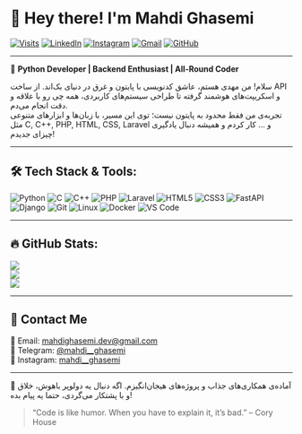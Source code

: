 # 👋 Hey there! I'm Mahdi Ghasemi

[![Visits](https://visitcount.itsvg.in/api?id=mahdi-ghasemi&icon=5&color=12)](https://visitcount.itsvg.in)
[![LinkedIn](https://img.shields.io/badge/-LinkedIn-0077B5?style=flat&logo=Linkedin&logoColor=white)](https://www.linkedin.com/in/mahdi-ghasemi)
[![Instagram](https://img.shields.io/badge/-Instagram-E4405F?style=flat&logo=instagram&logoColor=white)](https://instagram.com/mahdi__ghasemi)
[![Gmail](https://img.shields.io/badge/-Gmail-D14836?style=flat&logo=gmail&logoColor=white)](mailto:mahdighasemi.dev@gmail.com)
[![GitHub](https://img.shields.io/github/followers/mahdi-ghasemi?label=Follow&style=social)](https://github.com/mahdi-ghasemi)

---

🎯 **Python Developer | Backend Enthusiast | All-Round Coder**

سلام! من مهدی هستم، عاشق کدنویسی با پایتون و غرق در دنیای بک‌اند. از ساخت API و اسکریپت‌های هوشمند گرفته تا طراحی سیستم‌های کاربردی، همه چی رو با علاقه و دقت انجام می‌دم.  
تجربه‌ی من فقط محدود به پایتون نیست؛ توی این مسیر، با زبان‌ها و ابزارهای متنوعی مثل C, C++, PHP, HTML, CSS, Laravel و ... کار کردم و همیشه دنبال یادگیری چیزای جدیدم!

---

## 🛠 Tech Stack & Tools:

![Python](https://img.shields.io/badge/Python-3670A0?style=for-the-badge&logo=python&logoColor=ffdd54)
![C](https://img.shields.io/badge/C-00599C?style=for-the-badge&logo=c&logoColor=white)
![C++](https://img.shields.io/badge/C%2B%2B-00599C?style=for-the-badge&logo=c%2B%2B&logoColor=white)
![PHP](https://img.shields.io/badge/PHP-777BB4?style=for-the-badge&logo=php&logoColor=white)
![Laravel](https://img.shields.io/badge/Laravel-FF2D20?style=for-the-badge&logo=laravel&logoColor=white)
![HTML5](https://img.shields.io/badge/HTML5-E34F26?style=for-the-badge&logo=html5&logoColor=white)
![CSS3](https://img.shields.io/badge/CSS3-1572B6?style=for-the-badge&logo=css3&logoColor=white)
![FastAPI](https://img.shields.io/badge/FastAPI-005571?style=for-the-badge&logo=fastapi)
![Django](https://img.shields.io/badge/Django-092E20?style=for-the-badge&logo=django&logoColor=white)
![Git](https://img.shields.io/badge/Git-F05032?style=for-the-badge&logo=git&logoColor=white)
![Linux](https://img.shields.io/badge/Linux-FCC624?style=for-the-badge&logo=linux&logoColor=black)
![Docker](https://img.shields.io/badge/Docker-2496ED?style=for-the-badge&logo=docker&logoColor=white)
![VS Code](https://img.shields.io/badge/VS_Code-007ACC?style=for-the-badge&logo=visual-studio-code&logoColor=white)

---

## 🔥 GitHub Stats:

![](https://github-readme-stats.vercel.app/api?username=mahdi-ghasemi&theme=tokyonight&hide_border=false&show_icons=true)<br/>
![](https://github-readme-streak-stats.herokuapp.com/?user=mahdi-ghasemi&theme=tokyonight&hide_border=false)<br/>
![](https://github-readme-stats.vercel.app/api/top-langs/?username=mahdi-ghasemi&layout=compact&theme=tokyonight&hide_border=false)

---

## 💬 Contact Me

📧 Email: mahdighasemi.dev@gmail.com  
💬 Telegram: [@mahdi__ghasemi](https://t.me/mahdi__ghasemi)  
📸 Instagram: [mahdi__ghasemi](https://instagram.com/mahdi__ghasemi)

---

🚀 آماده‌ی همکاری‌های جذاب و پروژه‌های هیجان‌انگیزم. اگه دنبال یه دولوپر باهوش، خلاق و با پشتکار می‌گردی، حتما یه پیام بده!

> “Code is like humor. When you have to explain it, it’s bad.” – Cory House
